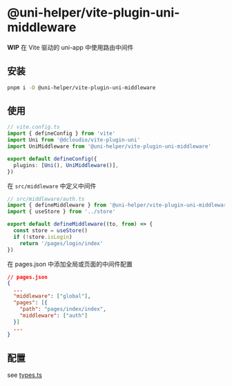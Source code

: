 # @uni-helper/vite-plugin-uni-middleware

**WIP** 在 Vite 驱动的 uni-app 中使用路由中间件

## 安装

```bash
pnpm i -D @uni-helper/vite-plugin-uni-middleware
```

## 使用

```ts
// vite.config.ts
import { defineConfig } from 'vite'
import Uni from '@dcloudio/vite-plugin-uni'
import UniMiddleware from '@uni-helper/vite-plugin-uni-middleware'

export default defineConfig({
  plugins: [Uni(), UniMiddleware()],
})
```

在 `src/middleware` 中定义中间件

```ts
// src/middleware/auth.ts
import { defineMiddleware } from '@uni-helper/vite-plugin-uni-middleware/runtime'
import { useStore } from '../store'

export default defineMiddleware((to, from) => {
  const store = useStore()
  if (!store.isLogin)
    return '/pages/login/index'
})
```

在 pages.json 中添加全局或页面的中间件配置

```json
// pages.json
{
  ...
  "middleware": ["global"],
  "pages": [{
    "path": "pages/index/index",
    "middleware": ["auth"]
  }]
  ...
}
```

## 配置

see [types.ts](./src/types.ts)
